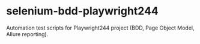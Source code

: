 # selenium-bdd-playwright244
Automation test scripts for Playwright244 project (BDD, Page Object Model, Allure reporting).
